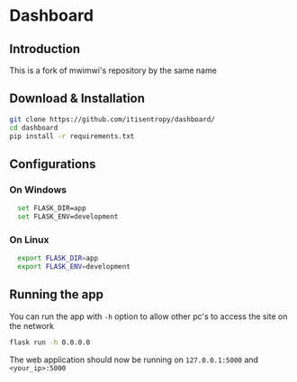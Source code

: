 # Dashboard

## Introduction

This is a fork of mwimwi's  repository by the same name

## Download & Installation

```bash
git clone https://github.com/itisentropy/dashboard/
cd dashboard
pip install -r requirements.txt
```
## Configurations

### On Windows

```bash
  set FLASK_DIR=app
  set FLASK_ENV=development
```
### On Linux

```bash
  export FLASK_DIR=app
  export FLASK_ENV=development
```

## Running the app

You can run the app with `-h` option to allow other pc's to access the site on the network

```bash
flask run -h 0.0.0.0
```

The web application should now be running on `127.0.0.1:5000` and `<your_ip>:5000`